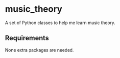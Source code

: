 # music_theory

A set of Python classes to help me learn music theory.

## Requirements

None extra packages are needed.